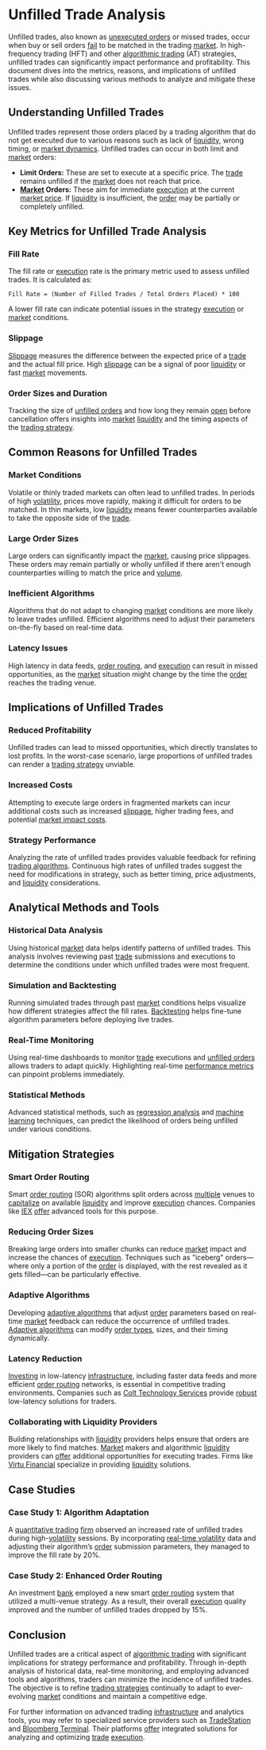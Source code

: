# Unfilled Trade Analysis

Unfilled trades, also known as [unexecuted orders](../u/unexecuted_orders.md) or missed trades, occur when buy or sell orders [fail](../f/fail.md) to be matched in the trading [market](../m/market.md). In high-frequency trading (HFT) and other [algorithmic trading](../a/algorithmic_trading.md) (AT) strategies, unfilled trades can significantly impact performance and profitability. This document dives into the metrics, reasons, and implications of unfilled trades while also discussing various methods to analyze and mitigate these issues.

## Understanding Unfilled Trades 

Unfilled trades represent those orders placed by a trading algorithm that do not get executed due to various reasons such as lack of [liquidity](../l/liquidity.md), wrong timing, or [market dynamics](../m/market_dynamics.md). Unfilled trades can occur in both limit and [market](../m/market.md) orders:

- **Limit Orders:** These are set to execute at a specific price. The [trade](../t/trade.md) remains unfilled if the [market](../m/market.md) does not reach that price.
- **[Market](../m/market.md) Orders:** These aim for immediate [execution](../e/execution.md) at the current [market price](../m/market_price.md). If [liquidity](../l/liquidity.md) is insufficient, the [order](../o/order.md) may be partially or completely unfilled.

## Key Metrics for Unfilled Trade Analysis

### Fill Rate
The fill rate or [execution](../e/execution.md) rate is the primary metric used to assess unfilled trades. It is calculated as:
```
Fill Rate = (Number of Filled Trades / Total Orders Placed) * 100
```
A lower fill rate can indicate potential issues in the strategy [execution](../e/execution.md) or [market](../m/market.md) conditions.

### Slippage
[Slippage](../s/slippage.md) measures the difference between the expected price of a [trade](../t/trade.md) and the actual fill price. High [slippage](../s/slippage.md) can be a signal of poor [liquidity](../l/liquidity.md) or fast [market](../m/market.md) movements.

### Order Sizes and Duration
Tracking the size of [unfilled orders](../u/unfilled_orders.md) and how long they remain [open](../o/open.md) before cancellation offers insights into [market](../m/market.md) [liquidity](../l/liquidity.md) and the timing aspects of the [trading strategy](../t/trading_strategy.md).

## Common Reasons for Unfilled Trades

### Market Conditions
Volatile or thinly traded markets can often lead to unfilled trades. In periods of high [volatility](../v/volatility.md), prices move rapidly, making it difficult for orders to be matched. In thin markets, low [liquidity](../l/liquidity.md) means fewer counterparties available to take the opposite side of the [trade](../t/trade.md).

### Large Order Sizes
Large orders can significantly impact the [market](../m/market.md), causing price slippages. These orders may remain partially or wholly unfilled if there aren't enough counterparties willing to match the price and [volume](../v/volume.md).

### Inefficient Algorithms
Algorithms that do not adapt to changing [market](../m/market.md) conditions are more likely to leave trades unfilled. Efficient algorithms need to adjust their parameters on-the-fly based on real-time data.

### Latency Issues
High latency in data feeds, [order routing](../o/order_routing.md), and [execution](../e/execution.md) can result in missed opportunities, as the [market](../m/market.md) situation might change by the time the [order](../o/order.md) reaches the trading venue.

## Implications of Unfilled Trades

### Reduced Profitability
Unfilled trades can lead to missed opportunities, which directly translates to lost profits. In the worst-case scenario, large proportions of unfilled trades can render a [trading strategy](../t/trading_strategy.md) unviable.

### Increased Costs
Attempting to execute large orders in fragmented markets can incur additional costs such as increased [slippage](../s/slippage.md), higher trading fees, and potential [market impact costs](../m/market_impact_costs.md).

### Strategy Performance
Analyzing the rate of unfilled trades provides valuable feedback for refining [trading algorithms](../t/trading_algorithms.md). Continuous high rates of unfilled trades suggest the need for modifications in strategy, such as better timing, price adjustments, and [liquidity](../l/liquidity.md) considerations.

## Analytical Methods and Tools

### Historical Data Analysis
Using historical [market](../m/market.md) data helps identify patterns of unfilled trades. This analysis involves reviewing past [trade](../t/trade.md) submissions and executions to determine the conditions under which unfilled trades were most frequent.

### Simulation and Backtesting
Running simulated trades through past [market](../m/market.md) conditions helps visualize how different strategies affect the fill rates. [Backtesting](../b/backtesting.md) helps fine-tune algorithm parameters before deploying live trades.

### Real-Time Monitoring
Using real-time dashboards to monitor [trade](../t/trade.md) executions and [unfilled orders](../u/unfilled_orders.md) allows traders to adapt quickly. Highlighting real-time [performance metrics](../p/performance_metrics.md) can pinpoint problems immediately.

### Statistical Methods
Advanced statistical methods, such as [regression analysis](../r/regression_analysis.md) and [machine learning](../m/machine_learning.md) techniques, can predict the likelihood of orders being unfilled under various conditions.

## Mitigation Strategies

### Smart Order Routing
Smart [order routing](../o/order_routing.md) (SOR) algorithms split orders across [multiple](../m/multiple.md) venues to [capitalize](../c/capitalize.md) on available [liquidity](../l/liquidity.md) and improve [execution](../e/execution.md) chances. Companies like [IEX](https://www.iextrading.com) [offer](../o/offer.md) advanced tools for this purpose.

### Reducing Order Sizes
Breaking large orders into smaller chunks can reduce [market](../m/market.md) impact and increase the chances of [execution](../e/execution.md). Techniques such as "iceberg" orders—where only a portion of the [order](../o/order.md) is displayed, with the rest revealed as it gets filled—can be particularly effective.

### Adaptive Algorithms
Developing [adaptive algorithms](../a/adaptive_algorithms.md) that adjust [order](../o/order.md) parameters based on real-time [market](../m/market.md) feedback can reduce the occurrence of unfilled trades. [Adaptive algorithms](../a/adaptive_algorithms.md) can modify [order types](../o/order_types_in_trading.md), sizes, and their timing dynamically.

### Latency Reduction
[Investing](../i/investing.md) in low-latency [infrastructure](../i/infrastructure.md), including faster data feeds and more efficient [order routing](../o/order_routing.md) networks, is essential in competitive trading environments. Companies such as [Colt Technology Services](https://www.colt.net) provide [robust](../r/robust.md) low-latency solutions for traders.

### Collaborating with Liquidity Providers
Building relationships with [liquidity](../l/liquidity.md) providers helps ensure that orders are more likely to find matches. [Market](../m/market.md) makers and algorithmic [liquidity](../l/liquidity.md) providers can [offer](../o/offer.md) additional opportunities for executing trades. Firms like [Virtu Financial](https://www.virtu.com) specialize in providing [liquidity](../l/liquidity.md) solutions.

## Case Studies

### Case Study 1: Algorithm Adaptation
A [quantitative trading](../q/quantitative_trading.md) [firm](../f/firm.md) observed an increased rate of unfilled trades during high-[volatility](../v/volatility.md) sessions. By incorporating [real-time volatility](../r/real-time_volatility.md) data and adjusting their algorithm’s [order](../o/order.md) submission parameters, they managed to improve the fill rate by 20%.

### Case Study 2: Enhanced Order Routing
An investment [bank](../b/bank.md) employed a new smart [order routing](../o/order_routing.md) system that utilized a multi-venue strategy. As a result, their overall [execution](../e/execution.md) quality improved and the number of unfilled trades dropped by 15%.

## Conclusion

Unfilled trades are a critical aspect of [algorithmic trading](../a/algorithmic_trading.md) with significant implications for strategy performance and profitability. Through in-depth analysis of historical data, real-time monitoring, and employing advanced tools and algorithms, traders can minimize the incidence of unfilled trades. The objective is to refine [trading strategies](../t/trading_strategies.md) continually to adapt to ever-evolving [market](../m/market.md) conditions and maintain a competitive edge.

For further information on advanced trading [infrastructure](../i/infrastructure.md) and analytics tools, you may refer to specialized service providers such as [TradeStation](https://www.tradestation.com) and [Bloomberg Terminal](https://www.bloomberg.com/professional/solution/bloomberg-terminal/). Their platforms [offer](../o/offer.md) integrated solutions for analyzing and optimizing [trade](../t/trade.md) [execution](../e/execution.md).

